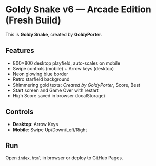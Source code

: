 # Goldy Snake v6 — Arcade Edition (Fresh Build)

This is **Goldy Snake**, created by **GoldyPorter**.

## Features
- 800×800 desktop playfield, auto-scales on mobile
- Swipe controls (mobile) + Arrow keys (desktop)
- Neon glowing blue border
- Retro starfield background
- Shimmering gold texts: *Created by GoldyPorter*, Score, Best
- Start screen and Game Over with restart
- High Score saved in browser (localStorage)

## Controls
- **Desktop**: Arrow Keys
- **Mobile**: Swipe Up/Down/Left/Right

## Run
Open `index.html` in browser or deploy to GitHub Pages.
